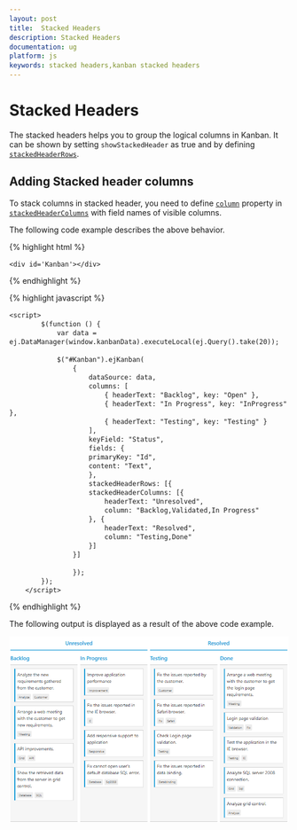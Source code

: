 ```yaml
---
layout: post
title:  Stacked Headers
description: Stacked Headers
documentation: ug
platform: js
keywords: stacked headers,kanban stacked headers
---
```

# Stacked Headers

The stacked headers helps you to group the logical columns in Kanban. It can be shown by setting `showStackedHeader` as true and by defining [`stackedHeaderRows`](https://help.syncfusion.com/api/js/ejkanban#members:stackedheaderrows).

## Adding Stacked header columns

To stack columns in stacked header, you need to define [`column`](https://help.syncfusion.com/api/js/ejkanban#members:stackedheaderrows-stackedheadercolumns-column) property in [`stackedHeaderColumns`](https://help.syncfusion.com/api/js/ejkanban#members:stackedheaderrows-stackedheadercolumns) with field names of visible columns.

The following code example describes the above behavior.


{% highlight html %}

    <div id='Kanban'></div>

{% endhighlight %}

{% highlight javascript %}

    <script>
            $(function () {
                var data = ej.DataManager(window.kanbanData).executeLocal(ej.Query().take(20));

                $("#Kanban").ejKanban(
                    {
                        dataSource: data,
                        columns: [
                            { headerText: "Backlog", key: "Open" },
                            { headerText: "In Progress", key: "InProgress" },
                            { headerText: "Testing", key: "Testing" }
                        ],
                        keyField: "Status", 
                        fields: {
                        primaryKey: "Id",
                        content: "Text",
                        },
                        stackedHeaderRows: [{
                        stackedHeaderColumns: [{
                            headerText: "Unresolved",
                            column: "Backlog,Validated,In Progress"
                        }, {
                            headerText: "Resolved",
                            column: "Testing,Done"
                        }]
                    }]

                    });
            });
        </script>


{% endhighlight %}

The following output is displayed as a result of the above code example.

![](Stacked_Headers_images/stacked_header_img1.png)